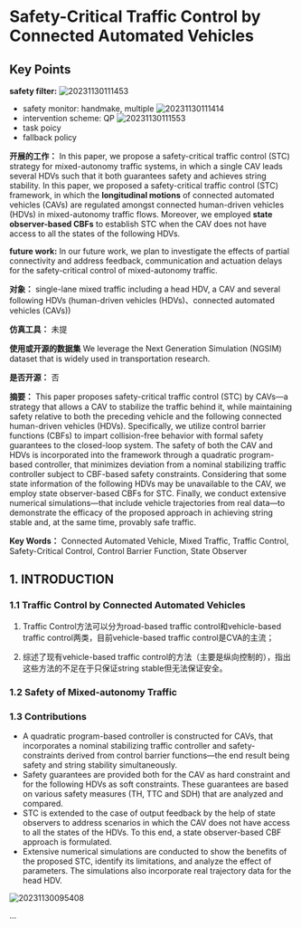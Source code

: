 # Safety-Critical Traffic Control by Connected Automated Vehicles

## Key Points

**safety filter:**
![20231130111453](https://cdn.jsdelivr.net/gh/weijingchao-github/image_hosting_service@main/picture_bed/20231130111453.png)

- safety monitor: handmake, multiple
![20231130111414](https://cdn.jsdelivr.net/gh/weijingchao-github/image_hosting_service@main/picture_bed/20231130111414.png)
- intervention scheme: QP
![20231130111553](https://cdn.jsdelivr.net/gh/weijingchao-github/image_hosting_service@main/picture_bed/20231130111553.png)
- task poicy
- fallback policy

**开展的工作：**
In this paper, we propose a safety-critical traffic control (STC) strategy for mixed-autonomy traffic systems, in which a single CAV leads several HDVs such that it both guarantees safety and achieves string stability.
In this paper, we proposed a safety-critical traffic control (STC) framework, in which the **longitudinal motions** of connected automated vehicles (CAVs) are regulated amongst connected human-driven vehicles (HDVs) in mixed-autonomy traffic flows.
Moreover, we employed **state observer-based CBFs** to establish STC when the CAV does not have access to all the states of the following HDVs.

**future work:**
In our future work, we plan to investigate the effects of partial connectivity and address feedback, communication and actuation delays for the safety-critical control of mixed-autonomy traffic.

**对象：**
single-lane mixed traffic including a head HDV, a CAV and several following HDVs
(human-driven vehicles (HDVs)、connected automated vehicles (CAVs))

**仿真工具：**
未提

**使用或开源的数据集**
We leverage the Next Generation Simulation (NGSIM) dataset that is widely used in transportation research.

**是否开源：**
否

**摘要：**
This paper proposes safety-critical traffic control (STC) by CAVs—a strategy that allows a CAV to stabilize the traffic behind it, while maintaining safety relative to both the preceding vehicle and the following connected human-driven vehicles (HDVs). Specifically, we utilize control barrier functions (CBFs) to impart collision-free behavior with formal safety guarantees to the closed-loop system. The safety of both the CAV and HDVs is incorporated into the framework through a quadratic program-based controller, that minimizes deviation from a nominal stabilizing traffic controller subject to CBF-based safety constraints. Considering that some state information of the following HDVs may be unavailable to the CAV, we employ state observer-based CBFs for STC. Finally, we conduct extensive numerical simulations—that include vehicle trajectories from real data—to demonstrate the efficacy of the proposed approach in achieving string stable and, at the same time, provably safe traffic.

**Key Words：**
Connected Automated Vehicle, Mixed Traffic, Traffic Control, Safety-Critical Control, Control Barrier Function, State Observer

## 1. INTRODUCTION

### 1.1 Traffic Control by Connected Automated Vehicles

1. Traffic Control方法可以分为road-based traffic control和vehicle-based traffic control两类，目前vehicle-based traffic control是CVA的主流；

2. 综述了现有vehicle-based traffic control的方法（主要是纵向控制的），指出这些方法的不足在于只保证string stable但无法保证安全。

### 1.2 Safety of Mixed-autonomy Traffic

### 1.3 Contributions

- A quadratic program-based controller is constructed for CAVs, that incorporates a nominal stabilizing traffic controller and safety-constraints derived from control barrier functions—the end result being safety and string stability simultaneously.
- Safety guarantees are provided both for the CAV as hard constraint and for the following HDVs as soft constraints. These guarantees are based on various safety measures (TH, TTC and SDH) that are analyzed and compared.
- STC is extended to the case of output feedback by the help of state observers to address scenarios in which the CAV does not have access to all the states of the HDVs. To this end, a state observer-based CBF approach is formulated.
- Extensive numerical simulations are conducted to show the benefits of the proposed STC, identify its limitations, and analyze the effect of parameters. The simulations also incorporate real trajectory data for the head HDV.

![20231130095408](https://cdn.jsdelivr.net/gh/weijingchao-github/image_hosting_service@main/picture_bed/20231130095408.png)

...

